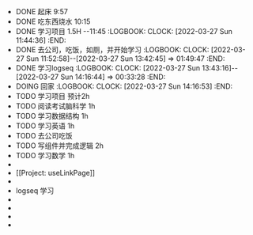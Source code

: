 - DONE 起床 9:57
- DONE 吃东西烧水 10:15
- DONE 学习项目 1.5H  --11:45
  :LOGBOOK:
  CLOCK: [2022-03-27 Sun 11:44:36]
  :END:
- DONE 去公司，吃饭，如厕，并开始学习
  :LOGBOOK:
  CLOCK: [2022-03-27 Sun 11:52:58]--[2022-03-27 Sun 13:42:45] =>  01:49:47
  :END:
- DONE 学习logseq
  :LOGBOOK:
  CLOCK: [2022-03-27 Sun 13:43:16]--[2022-03-27 Sun 14:16:44] =>  00:33:28
  :END:
- DOING 回家
  :LOGBOOK:
  CLOCK: [2022-03-27 Sun 14:16:53]
  :END:
- TODO 学习项目 预计2h
- TODO 阅读考试脑科学 1h
- TODO 学习数据结构 1h
- TODO 学习英语 1h
- TODO 去公司吃饭
- TODO 写组件并完成逻辑 2h
- TODO 学习数学 1h
-
- [[Project: useLinkPage]]
-
- logseq 学习
-
-
-
-